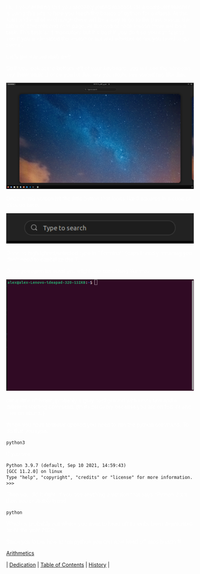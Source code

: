 <p style="color:white">Hi, If your reading this you probably joined robotics (or a computer teacher is using this site to help you teach the basics of python for a class). At the start and end of each page there will be a way to go to the past lesson, the table of contents and next page. At the end of each lesson there will be a task. This task isn't mandatory but it's best if you do it so you can test to see if you understood the lesson or not and whether or not you need to go over it.</p>

<p style="color:white">Let's get started shall we?</p>

<p style="color:white">So if you look at the bottom left of your keyboard, you will see the windows key (how ironic..) once you hit that key you might see something like this:</p>

![](/resources/image1.png)

<p style="color:white">Once in this screen hit the little button that looks like 9 squares in a cube or click up here:</p>

![](/resources/image2.png)

<p style="color:white">Once its highlighted/selected type in "Terminal" (caps friendly meaning you don't need to capitalize the T)</p>

<p style="color:white">Once you open terminal you might see something like this: </p>

![](/resources/terminal.png)

<p style="color:white">but a little different, probably a gray background with white text and a different starting command. (thats probably because you are on fedora and i am on ubuntu)</p>

<p style="color:white">When you have terminal opened you need to run the python command. To do that you type:</p>

```
python3
```

<p style="color:white">If you see</p>

```
Python 3.9.7 (default, Sep 10 2021, 14:59:43) 
[GCC 11.2.0] on linux
Type "help", "copyright", "credits" or "license" for more information.
>>> 
```

<p style="color:white">Then you did it right. If you see anything a version that says "Python 2.x.x" then you probably typed </p>

```
python
```

<p style="color:white">Which is probably not where you want to head off to as its been deprecated as of the year 2020.</p>

<p style="color:white">Since you know how to run python you can now head off onto lesson 1!</p>

<p style="color:white">

 [Arithmetics](arithmetic.md)

 </p>

<p style="color:white">

| [Dedication](dedication.md) | [Table of Contents](contents.md) | [History](foreward.md) |

</p>
